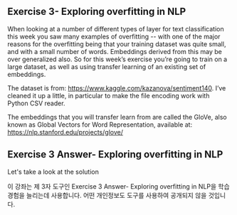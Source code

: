 ## Exercise 3- Exploring overfitting in NLP
When looking at a number of different types of layer for text classification this week you saw many examples of overfitting -- with one of the major reasons for the overfitting being that your training dataset was quite small, and with a small number of words. Embeddings derived from this may be over generalized also. So for this week’s exercise you’re going to train on a large dataset, as well as using transfer learning of an existing set of embeddings.

The dataset is from:  https://www.kaggle.com/kazanova/sentiment140. I’ve cleaned it up a little, in particular to make the file encoding work with Python CSV reader.

The embeddings that you will transfer learn from are called the GloVe, also known as Global Vectors for Word Representation, available at: https://nlp.stanford.edu/projects/glove/

## Exercise 3 Answer- Exploring overfitting in NLP
Let's take a look at the solution

이 강좌는 제 3자 도구인 Exercise 3 Answer- Exploring overfitting in NLP을 학습 경험을 늘리는데 사용합니다. 어떤 개인정보도 도구를 사용하여 공개되지 않을 것입니다.
